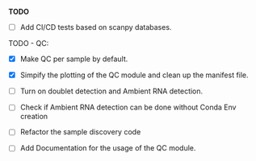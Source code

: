 **TODO**
- [ ]  Add CI/CD tests based on scanpy databases.
  

TODO - QC:
- [X] Make QC per sample by default.
- [x] Simpify the plotting of the QC module and clean up the manifest file.
- [ ] Turn on doublet detection and Ambient RNA detection.
- [ ] Check if Ambient RNA detection can be done without Conda Env creation
- [ ] Refactor the sample discovery code
- [ ] Add Documentation for the usage of the QC module.

 